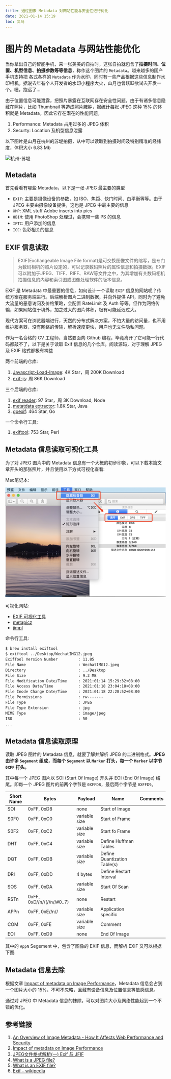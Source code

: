 ```yaml
---
title: 通过图像 Metadata 对网站性能与安全性进行优化
date: 2021-01-14 15:19
loc: 义乌
---
```


#  图片的 Metadata 与网站性能优化

当你拿出自己的智能手机，来一张美美的自拍时，这张自拍就包含了**拍摄时间、位置、机型信息、拍摄参数等等信息**，称作这个图片的 `Metadata`。越来越多的国产手机支持把 各式各样的 `Metadata` 作为水印，同时有一些产品根据这些信息制作水印相机。据说去年有个人开发者的水印小程序大火，山月也曾跃跃欲试去开发一个。嗯，跑远了...

由于位置信息可能泄露，把照片暴露在互联网存在安全性问题。由于有诸多信息隐藏在照片，比如 Thumbnail 等造成照片臃肿，据统计每张 JPEG 这种 15% 的体积就是 Metadata，因此它存在潜在的性能问题。

1. Performance: Metadata 占用过多的 JPEG 体积
1. Securty: Location 及机型信息泄露

以下图片是山月在杭州的苏堤拍摄，从中可以读取到拍摄时间及特别精准的经纬度，体积大小 6.83 Mb

![杭州-苏堤](./assets/hang-sudi.jpeg)
## Metadata

首先看看有哪些 Metadata，以下是一张 JPEG 最主要的类型

+ `EXIF`: 主要是摄像设备的参数，如 ISO、焦距、快门时间、白平衡等等。由于 JPEG 主要由摄像设备提供，这也是 JPEG 中最主要的信息
+ `XMP`: XML stuff Adobe inserts into pics
+ `8BIM`: 使用 PhotoShop 处理过，会携带一些 PS 的信息
+ `IPTC`: 用户添加的信息
+ `ICC`: 色彩相关的信息

## EXIF 信息读取

> EXIF(Exchangeable Image File format)是可交换图像文件的缩写，是专门为数码相机的照片设定的，可以记录数码照片的属性信息和拍摄数据。EXIF可以附加于JPEG、TIFF、RIFF、RAW等文件之中，为其增加有关数码相机拍摄信息的内容和索引图或图像处理软件的版本信息。

EXIF 是 Metadata 中最重要的信息，如何设计一个读取 `EXIF` 信息的网站呢？传统方案在服务端进行。后端解析图片二进制数据，并向外提供 API，同时为了避免大流量的恶意访问及价格策略，会配置 RateLimit 及 Auth 等等。但作为网络传输，如果网站位于境外，加之过大的图片体积，极有可能延迟过大。

现代方案可在浏览器端进行，天然的分布式解决方案，不怕大量的访问量，也不用维护服务器，没有网络的传输，解析速度更快，用户也无文件隐私问题。

作为一名合格的 CV 工程师，当然要面向 Github 编程，毕竟离开了它可能一行代码都敲不了，以下是关于读取 Exif 信息的几个仓库。阅读源码，对于理解 JPEG 及 EXIF 格式都极有裨益

两个前端的仓库:

1. [Javascript-Load-Image](https://github.com/blueimp/JavaScript-Load-Image): 4K Star，周 200K Download
1. [exif-js](https://www.npmjs.com/package/exif-js): 周 86K Download

三个后端的仓库:

1. [exif reader](https://github.com/devongovett/exif-reader): 97 Star，周 3K Download, Node
1. [metatdata extractor](https://github.com/drewnoakes/metadata-extractor): 1.8K Star, Java
1. [goexif](https://github.com/rwcarlsen/goexif): 464 Star, Go

一个命令行工具:

1. [exiftool](https://github.com/exiftool/exiftool): 753 Star, Perl

## Metadata 信息读取可视化工具

为了对 JPEG 图片中的 Metadata 信息有一个大概的初步印象，可以下载本篇文章开头的那张照片，并且使用以下方式可视化查看:

Mac笔记本:

![在 Mac 上读取 Metadata 信息](./assets/hang-exif-sudi.png)

可视化网站:

+ [EXIF 可视化工具](https://devtools.tech/exif)
+ [metapicz](http://metapicz.com/)
+ [jimpl](https://jimpl.com/)

命令行工具:

``` bash
$ brew install exiftool
$ exiftool ../Desktop/WechatIMG12.jpeg 
ExifTool Version Number         : 11.85
File Name                       : WechatIMG12.jpeg
Directory                       : ../Desktop
File Size                       : 9.3 MB
File Modification Date/Time     : 2021:01:14 15:29:32+08:00
File Access Date/Time           : 2021:01:18 23:04:18+08:00
File Inode Change Date/Time     : 2021:01:18 22:28:52+08:00
File Permissions                : rw-------
File Type                       : JPEG
File Type Extension             : jpg
MIME Type                       : image/jpeg
ISO                             : 50
...
```

## Metadata 信息读取原理

读取 JPEG 图片的 Metadata 信息，就要了解并解析 JPEG 的二进制格式。**JPEG 由许多 `Segement` 组成，而每个 `Segement` 以 `Marker` 打头，每一个 `Marker` 以字节 `0XFF` 打头。**

其中每一个 JPEG 图片以 SOI (Start Of Image) 开头并 EOI (End Of Image) 结尾。即每一个 JPEG 图片的前两个字节是 `0XFFD8`，最后两个字节是 `0XFFD9`。

<table><thead><tr><th>Short Name</th><th>Bytes</th><th>Payload</th><th>Name</th><th>Comments</th></tr></thead><tbody><tr><td>SOI</td><td>0xFF, 0xD8</td><td>none</td><td>Start of Image</td><td></td></tr><tr><td>S0F0</td><td>0xFF, 0xC0</td><td>variable size</td><td>Start of Frame</td><td></td></tr><tr><td>S0F2</td><td>0xFF, 0xC2</td><td>variable size</td><td>Start fo Frame</td><td></td></tr><tr><td>DHT</td><td>0xFF, 0xC4</td><td>variable size</td><td>Define Huffman Tables</td><td></td></tr><tr><td>DQT</td><td>0xFF, 0xDB</td><td>variable size</td><td>Define Quantization Table(s)</td><td></td></tr><tr><td>DRI</td><td>0xFF, 0xDD</td><td>4 bytes</td><td>Define Restart Interval</td><td></td></tr><tr><td>SOS</td><td>0xFF, 0xDA</td><td>variable size</td><td>Start Of Scan</td><td></td></tr><tr><td>RSTn</td><td>0xFF, 0xD//n//(//n//#0..7)</td><td>none</td><td>Restart</td><td></td></tr><tr><td>APPn</td><td>0xFF, 0xE//n//</td><td>variable size</td><td>Application specific</td><td></td></tr><tr><td>COM</td><td>0xFF, 0xFE</td><td>variable size</td><td>Comment</td><td></td></tr><tr><td>EOI</td><td>0xFF, 0xD9</td><td>none</td><td>End Of Image</td><td></td></tr></tbody></table>

其中的 `AppN` Segement 中，包含了图像的 EXIF 信息，而解析 EXIF 又可以根据下图:

## Metadata 信息去除

根据文章 [Impact of metadata on Image Performance](https://dexecure.com/blog/impact-of-metadata-on-image-performance/)，Metadata 信息会占到一个图片大小的 15%，不可不忽略，且藏有设备信息及位置信息等敏感信息。

通过对 JPEG 中 Metadata 信息的抹除，可以对图片大小及网络性能起到一个不错的优化。

## 参考链接

1. [An Overview of Image Metadata - How It Affects Web Performance and Security](https://www.keycdn.com/blog/image-metadata)
1. [Impact of metadata on Image Performance](https://dexecure.com/blog/impact-of-metadata-on-image-performance/)
1. [JPEG文件格式解析(一) Exif 与 JFIF](https://cloud.tencent.com/developer/article/1427939)
1. [What is a JPEG file?](https://docs.fileformat.com/image/jpeg/)
1. [What is an EXIF file?](https://docs.fileformat.com/image/exif/)
1. [Exif - wikipedia](https://en.wikipedia.org/wiki/Exif)

